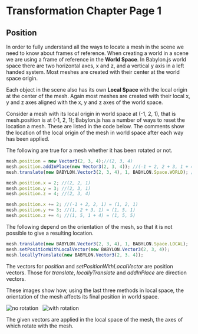 # Transformation Chapter Page 1
## Position
In order to fully understand all the ways to locate a mesh in the scene we need to know about frames of reference. When creating a world in a scene we are using a frame of reference in the **World Space**. In Babylon.js world space there are two horizontal axes, x and z, and a vertical y axis in a left handed system. Most meshes are created with their center at the world space origin.

Each object in the scene also has its own **Local Space** with the local origin at the center of the mesh. Again most meshes are created with their local x, y and z axes aligned with the x, y and z axes of the world space.

Consider a mesh with its local origin in world space at (-1, 2, 1), that is mesh.position is at (-1, 2, 1);
Babylon.js has a number of ways to reset the location a mesh. These are listed in the code below. The comments show the location of the local origin of the mesh in world space after each way has been applied.

The following are true for a mesh whether it has been rotated or not.

```javascript
mesh.position = new Vector3(2, 3, 4);//(2, 3, 4)
mesh.position.addInPlace(new Vector3(2, 3, 4)); //(-1 + 2, 2 + 3, 1 + 4) = (1, 5, 5)
mesh.translate(new BABYLON.Vector3(2, 3, 4), 1, BABYLON.Space.WORLD); //(-1 + 2, 2 + 3, 1 + 4) = (1, 5, 5)
```

```javascript
mesh.position.x = 2; //(2, 2, 1)
mesh.position.y = 3; //(2, 3, 1)
mesh.position.z = 4; //(2, 3, 4)
```

```javascript
mesh.position.x += 2; //(-1 + 2, 2, 1) = (1, 2, 1)
mesh.position.y += 3; //(1, 2 + 3, 1) = (1, 5, 1)
mesh.position.z += 4; //(1, 5, 1 + 4) = (1, 5, 5)
```

The following depend on the orientation of the mesh, so that it is not possible to give a resulting location.

```javascript
mesh.translate(new BABYLON.Vector3(2, 3, 4), 1, BABYLON.Space.LOCAL);
mesh.setPositionWithLocalVector(new BABYLON.Vector3(2, 3, 4));
mesh.locallyTranslate(new BABYLON.Vector3(2, 3. 4));
```
The vectors for *position* and *setPositionWithLocalVector* are position vectors. Those for *translate*, *locallyTranslate* and *addInPlace* are direction vectors.

These images show how, using the last three methods in local space, the orientation of the mesh affects its final position in world space.

![no rotation](/img/getstarted/translate1.png)&nbsp;&nbsp;&nbsp;![with rotation](/img/getstarted/translate2.png)

The given vectors are applied in the local space of the mesh, the axes of which rotate with the mesh.
